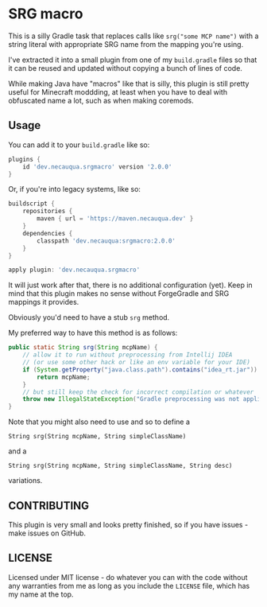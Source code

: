 # SRG macro

This is a silly Gradle task that replaces calls
like `srg("some MCP name")` with a string literal with
appropriate SRG name from the mapping you're using.

I've extracted it into a small plugin from one of
my `build.gradle` files so that it can be reused 
and updated without copying a bunch of lines of code.

While making Java have "macros" like that is silly,
this plugin is still pretty useful for Minecraft
moddding, at least when you have to deal with obfuscated
name a lot, such as when making coremods.

## Usage
You can add it to your `build.gradle` like so:
```groovy
plugins {
    id 'dev.necauqua.srgmacro' version '2.0.0'
}
```
Or, if you're into legacy systems, like so:
```groovy
buildscript {
    repositories {
        maven { url = 'https://maven.necauqua.dev' }
    }
    dependencies {
        classpath 'dev.necauqua:srgmacro:2.0.0'
    }
}

apply plugin: 'dev.necauqua.srgmacro'
```

It will just work after that, there is no additional
configuration (yet).
Keep in mind that this plugin makes no sense without
ForgeGradle and SRG mappings it provides.

Obviously you'd need to have a stub `srg` method.

My preferred way to have this method is as follows:
```java
public static String srg(String mcpName) {
    // allow it to run without preprocessing from Intellij IDEA
    // (or use some other hack or like an env variable for your IDE)
    if (System.getProperty("java.class.path").contains("idea_rt.jar")) {
        return mcpName;
    }
    // but still keep the check for incorrect compilation or whatever
    throw new IllegalStateException("Gradle preprocessing was not applied! Macro: srg(\"" + mcpName + "\")");
}
```

Note that you might also need to use and so to define a 

`String srg(String mcpName, String simpleClassName)`

and a

`String srg(String mcpName, String simpleClassName, String desc)`

variations.

## CONTRIBUTING
This plugin is very small and looks pretty finished,
so if you have issues - make issues on GitHub.

## LICENSE
Licensed under MIT license - do whatever you can with
the code without any warranties from me as long as
you include the `LICENSE` file, which has my name
at the top.
